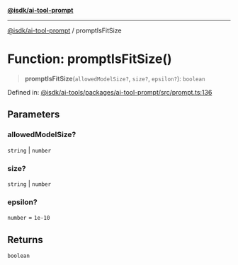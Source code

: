 [**@isdk/ai-tool-prompt**](../README.md)

***

[@isdk/ai-tool-prompt](../globals.md) / promptIsFitSize

# Function: promptIsFitSize()

> **promptIsFitSize**(`allowedModelSize?`, `size?`, `epsilon?`): `boolean`

Defined in: [@isdk/ai-tools/packages/ai-tool-prompt/src/prompt.ts:136](https://github.com/isdk/ai-tool-prompt.js/blob/a2b49ef3337bf83b9b81d4bcb9555a8f6044965e/src/prompt.ts#L136)

## Parameters

### allowedModelSize?

`string` | `number`

### size?

`string` | `number`

### epsilon?

`number` = `1e-10`

## Returns

`boolean`
